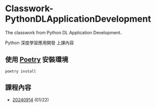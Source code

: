 # Classwork-PythonDLApplicationDevelopment

The classwork from Python DL Application Development.

Python 深度學習應用開發 上課內容

## 使用 [Poetry](https://python-poetry.org/docs/) 安裝環境

```shell
poetry install
```

## 課程內容

- [20240914](https://github.com/chesterXalan/Classwork-PythonDLApplicationDevelopment/tree/main/lesson01) (01/22)
